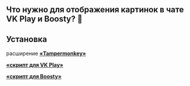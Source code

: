 ## Что нужно для отображения картинок в чате VK Play и Boosty? 🤔

## Установка

расширение **[«Tampermonkey»](https://chromewebstore.google.com/detail/tampermonkey/dhdgffkkebhmkfjojejmpbldmpobfkfo)**

**[«скрипт для VK Play»](https://github.com/c0IIwr/Chat-Image-Display/raw/main/VK%20Play%20Chat%20Image%20Display.user.js)**

**[«скрипт для Boosty»](https://github.com/c0IIwr/Chat-Image-Display/raw/main/Boosty%20Chat%20Image%20Display.user.js)**
